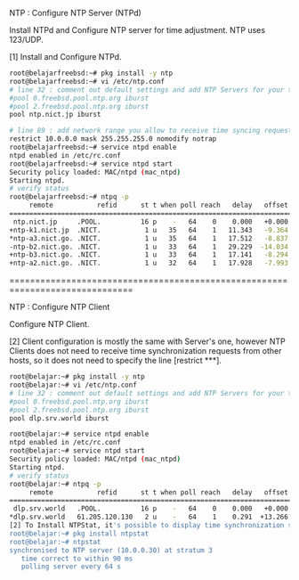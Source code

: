 NTP : Configure NTP Server (NTPd)
 	
Install NTPd and Configure NTP server for time adjustment. NTP uses 123/UDP.

[1]	Install and Configure NTPd.
```sh
root@belajarfreebsd:~# pkg install -y ntp
root@belajarfreebsd:~# vi /etc/ntp.conf
# line 32 : comment out default settings and add NTP Servers for your timezone
#pool 0.freebsd.pool.ntp.org iburst
#pool 2.freebsd.pool.ntp.org iburst
pool ntp.nict.jp iburst 

# line 89 : add network range you allow to receive time syncing requests from clients
restrict 10.0.0.0 mask 255.255.255.0 nomodify notrap
root@belajarfreebsd:~# service ntpd enable
ntpd enabled in /etc/rc.conf
root@belajarfreebsd:~# service ntpd start
Security policy loaded: MAC/ntpd (mac_ntpd)
Starting ntpd.
# verify status
root@belajarfreebsd:~# ntpq -p
     remote           refid      st t when poll reach   delay   offset  jitter
==============================================================================
 ntp.nict.jp     .POOL.          16 p    -   64    0    0.000   +0.000   0.000
+ntp-k1.nict.jp  .NICT.           1 u   35   64    1   11.343   -9.364   6.736
*ntp-a3.nict.go. .NICT.           1 u   35   64    1   17.512   -8.837   3.944
-ntp-b2.nict.go. .NICT.           1 u   33   64    1   29.229  -14.034   4.794
+ntp-b3.nict.go. .NICT.           1 u   33   64    1   17.141   -8.294   4.203
+ntp-a2.nict.go. .NICT.           1 u   32   64    1   17.928   -7.993   7.155
```
==============================================================================

NTP : Configure NTP Client
 	
Configure NTP Client.

[2]	Client configuration is mostly the same with Server's one,
however NTP Clients does not need to receive time synchronization requests from other hosts, so it does not need to specify the line [restrict ***].
```sh
root@belajar:~# pkg install -y ntp
root@belajar:~# vi /etc/ntp.conf
# line 32 : comment out default settings and add NTP Servers for your timezone
#pool 0.freebsd.pool.ntp.org iburst
#pool 2.freebsd.pool.ntp.org iburst
pool dlp.srv.world iburst 

root@belajar:~# service ntpd enable
ntpd enabled in /etc/rc.conf
root@belajar:~# service ntpd start
Security policy loaded: MAC/ntpd (mac_ntpd)
Starting ntpd.
# verify status
root@belajar:~# ntpq -p
     remote           refid      st t when poll reach   delay   offset  jitter
==============================================================================
 dlp.srv.world   .POOL.          16 p    -   64    0    0.000   +0.000   0.000
*dlp.srv.world   61.205.120.130   2 u    -   64    1    0.291  +13.266   0.756
[2]	To Install NTPStat, it's possible to display time synchronization status.
root@belajar:~# pkg install ntpstat
root@belajar:~# ntpstat
synchronised to NTP server (10.0.0.30) at stratum 3
   time correct to within 90 ms
   polling server every 64 s
```